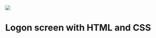 <img src="https://img.shields.io/static/v1?label=html&message=language&color=yellow&style=for-the-badge&logo=HTML5"/>

# Logon screen with HTML and CSS
